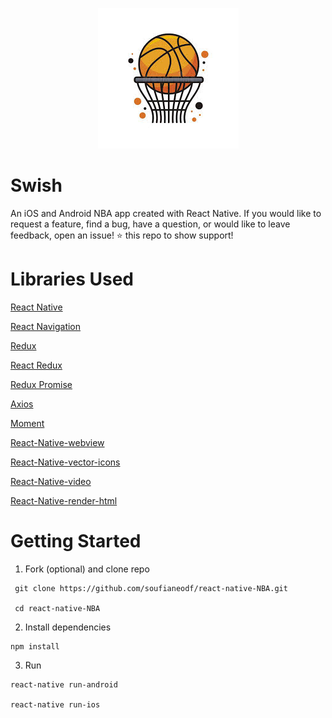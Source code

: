 <p align="center">
  <img src="./assets/images/logo.jpg" />
</p>

# Swish 
An iOS and Android NBA app created with React Native. If you would like to request a feature, find a bug, have a question, or would like to leave feedback, open an issue! ⭐️ this repo to show support!

# Libraries Used
[React Native](https://github.com/facebook/react-native)

[React Navigation](https://reactnavigation.org/)

[Redux](https://redux.js.org/)

[React Redux](https://github.com/reduxjs/react-redux)

[Redux Promise](https://github.com/capaj/react-promise)

[Axios](https://github.com/qiangmao/axios)

[Moment](https://momentjs.com/)

[React-Native-webview](https://github.com/react-native-community/react-native-webview)

[React-Native-vector-icons](https://github.com/oblador/react-native-vector-icons)

[React-Native-video](https://github.com/react-native-community/react-native-video)

[React-Native-render-html](https://github.com/archriss/react-native-render-html)

# Getting Started
1. Fork (optional) and clone repo
```
 git clone https://github.com/soufianeodf/react-native-NBA.git 

 cd react-native-NBA
```
2. Install dependencies
```
npm install
```
3. Run
```
react-native run-android

react-native run-ios
```
